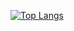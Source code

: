 


[![Top Langs](https://github-readme-stats.vercel.app/api/top-langs/?username=KelitonVougan&layout=compact)](https://github.com/KelitonVougan/github-readme-stats)

